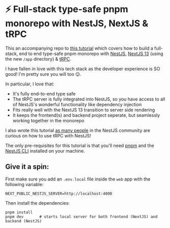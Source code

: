 # ⚡️ Full-stack type-safe pnpm monorepo with NestJS, NextJS & tRPC

This an accompanying repo to [this tutorial](https://www.tomray.dev/nestjs-nextjs-trpc) which covers how to build a full-stack, end to end type-safe pnpm monorepo with [NestJS](https://nestjs.com/), [NextJS 13](https://nextjs.org/docs) (using the new `/app` directory) & [tRPC](https://trpc.io/).

I have fallen in love with this tech stack as the developer experience is SO good! I'm pretty sure you will too 😉.

In particular, I love that:

- It's fully end-to-end type safe
- The tRPC server is fully integrated into NestJS, so you have access to all of NestJS's wonderful functionality like dependency injection
- Fits really well with the NextJS 13 transition to server side rendering
- It keeps the frontend(s) and backend project seperate, but seamlessly working together in the monorepo

I also wrote this tutorial [as many people](https://github.com/trpc/trpc/discussions/1504) in the NestJS community are curious on how to use tRPC with NestJS!

The only pre-requisites for this tutorial is that you'll need [pnpm](https://pnpm.io/installation) and the [NestJS CLI](https://docs.nestjs.com/cli/overview) installed on your machine.

## Give it a spin:

First make sure you add an `.env.local` file inside the `web` app with the following variable:

```env
NEXT_PUBLIC_NESTJS_SERVER=http://localhost:4000
```

Then install the dependencies:

```
pnpm install
pnpm dev       # starts local server for both frontend (NextJS) and backend (NestJS)
```
